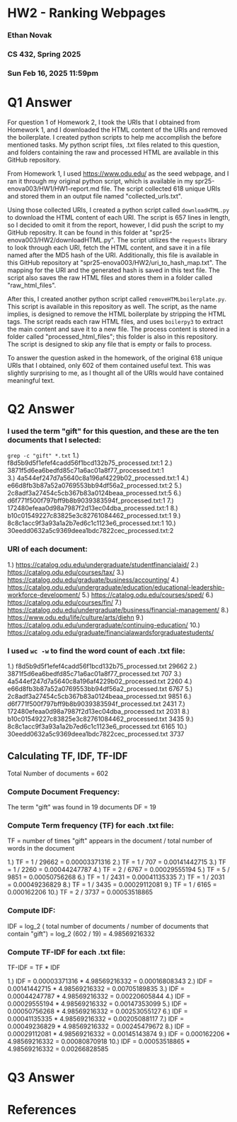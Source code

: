 # HW2 - Ranking Webpages
### Ethan Novak
### CS 432, Spring 2025
### Sun Feb 16, 2025 11:59pm

# Q1 Answer
For question 1 of Homework 2, I took the URIs that I obtained from Homework 1, and I downloaded the HTML content of the URIs and removed the boilerplate. I created python scripts to help me accomplish the before mentioned tasks. My python script files, .txt files related to this question, and folders containing the raw and processed HTML are available in this GitHub repository. 

From Homework 1, I used https://www.odu.edu/ as the seed webpage, and I ran it through my original python script, which is available in my spr25-enova003/HW1/HW1-report.md file. The script collected 618 unique URIs and stored them in an output file named "collected_urls.txt".

Using those collected URIs, I created a python script called `downloadHTML.py` to download the HTML content of each URI.  The script is 657 lines in length, so I decided to omit it from the report, however, I did push the script to my GitHub repositry.  It can be found in this folder at "spr25-enova003/HW2/downloadHTML.py".  The script utilizes the `requests` library to look through each URI, fetch the HTML content, and save it in a file named after the MD5 hash of the URI. Additionally, this file is available in this GitHub repository at "spr25-enova003/HW2/uri_to_hash_map.txt".  The mapping for the URI and the generated hash is saved in this text file. The script also saves the raw HTML files and stores them in a folder called "raw_html_files". 

After this, I created another python script called `removeHTMLboilerplate.py`.  This script is available in this repository as well. The script, as the name implies, is designed to remove the HTML boilerplate by stripping the HTML tags. The script reads each raw HTML files, and uses `boilerpy3` to extract the main content and save it to a new file. The process content is stored in a folder called "processed_html_files"; this folder is also in this repository. The script is designed to skip any file that is empty or fails to process. 

To answer the question asked in the homework, of the original 618 unique URIs that I obtained, only 602 of them contained useful text. This was slightly surprising to me, as I thought all of the URIs would have contained meaningful text. 

# Q2 Answer
 ### I used the term "gift" for this question, and these are the ten documents that I selected:
 `grep -c "gift" *.txt`
1.) f8d5b9d5f1efef4cadd56f1bcd132b75_processed.txt:1
2.) 3871f5d6ea6bedfd85c71a6ac01a8f77_processed.txt:1   
3.) 4a544ef247d7a5640c8a196af4229b02_processed.txt:1
4.) e66d8fb3b87a52a0769553bb94df56a2_processed.txt:2
5.) 2c8adf3a27454c5cb367b83a0124beaa_processed.txt:5
6.) d6f771f500f797bff9b8b9039383594f_processed.txt:1
7.) 172480efeaa0d98a7987f2d13ec04dba_processed.txt:1
8.) b10c01549227c83825e3c82761084462_processed.txt:1
9.) 8c8c1acc9f3a93a1a2b7ed6c1c1123e6_processed.txt:1
10.) 30eedd0632a5c9369deea1bdc7822cec_processed.txt:2

### URI of each document:
1.) https://catalog.odu.edu/undergraduate/studentfinancialaid/
2.) https://catalog.odu.edu/courses/tax/
3.) https://catalog.odu.edu/graduate/business/accounting/
4.) https://catalog.odu.edu/undergraduate/education/educational-leadership-workforce-development/
5.) https://catalog.odu.edu/courses/sped/
6.) https://catalog.odu.edu/courses/fin/
7.) https://catalog.odu.edu/undergraduate/business/financial-management/
8.) https://www.odu.edu/life/culture/arts/diehn
9.) https://catalog.odu.edu/undergraduate/continuing-education/
10.) https://catalog.odu.edu/graduate/financialawardsforgraduatestudents/

### I used `wc -w` to find the word count of each .txt file:
1.) f8d5b9d5f1efef4cadd56f1bcd132b75_processed.txt  29662
2.) 3871f5d6ea6bedfd85c71a6ac01a8f77_processed.txt  707
3.) 4a544ef247d7a5640c8a196af4229b02_processed.txt  2260
4.) e66d8fb3b87a52a0769553bb94df56a2_processed.txt  6767
5.) 2c8adf3a27454c5cb367b83a0124beaa_processed.txt  9851
6.) d6f771f500f797bff9b8b9039383594f_processed.txt  2431
7.) 172480efeaa0d98a7987f2d13ec04dba_processed.txt  2031
8.) b10c01549227c83825e3c82761084462_processed.txt  3435
9.) 8c8c1acc9f3a93a1a2b7ed6c1c1123e6_processed.txt  6165
10.) 30eedd0632a5c9369deea1bdc7822cec_processed.txt  3737

## Calculating TF, IDF, TF-IDF
Total Number of documents = 602 

### Compute Document Frequency:
The term "gift" was found in 19 documents
DF = 19

### Compute Term frequency (TF) for each .txt file:
TF = number of times "gift" appears in the document / total number of words in the document

1.) TF = 1 / 29662 = 0.00003371316
2.) TF = 1 / 707 = 0.00141442715
3.) TF = 1 / 2260 = 0.00044247787
4.) TF = 2 / 6767 = 0.00029555194
5.) TF = 5 / 9851 = 0.00050756268
6.) TF = 1 / 2431 = 0.00041135335
7.) TF = 1 / 2031 = 0.00049236829
8.) TF = 1 / 3435 = 0.00029112081
9.) TF = 1 / 6165 = 0.000162206
10.) TF = 2 / 3737 = 0.00053518865

### Compute IDF:

IDF = log_2 ( total number of documents / number of documents that contain "gift")
= log_2 (602 / 19) = 4.98569216332

### Compute TF-IDF for each .txt file:

TF-IDF = TF * IDF

1.) IDF = 0.00003371316 * 4.98569216332 = 0.00016808343
2.) IDF = 0.00141442715 * 4.98569216332 = 0.00705189835
3.) IDF = 0.00044247787 * 4.98569216332 = 0.00220605844
4.) IDF = 0.00029555194 * 4.98569216332 = 0.00147353099
5.) IDF = 0.00050756268 * 4.98569216332 = 0.00253055127
6.) IDF = 0.00041135335 * 4.98569216332 = 0.00205088117
7.) IDF = 0.00049236829 * 4.98569216332 = 0.00245479672
8.) IDF = 0.00029112081 * 4.98569216332 = 0.00145143874
9.) IDF = 0.000162206 * 4.98569216332 = 0.00080870918
10.) IDF = 0.00053518865 * 4.98569216332 = 0.00266828585

# Q3 Answer


# References
